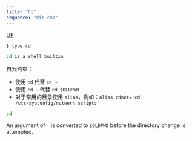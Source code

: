 ```yaml
---
title: "Cd"
sequence: "dir-cmd"
---
```


[UP](/linux.html)


```bash
$ type cd

cd is a shell builtin
```

自我约束：

- 使用 `cd` 代替 `cd ~`
- 使用 `cd -` 代替 `cd $OLDPWD`
- 对于常用的目录使用 `alias`，例如：`alias cdnet='cd /etc/sysconfig/network-scripts'`

```bash
cd -
```

An argument of `-` is converted to `$OLDPWD` before the directory change is attempted.
